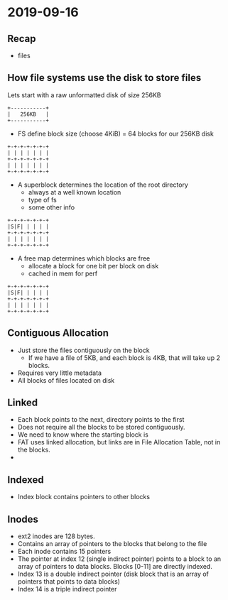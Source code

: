 # 2019-09-16
## Recap
* files
## How file systems use the disk to store files

Lets start with a raw unformatted disk of size 256KB

```
+-----------+
|   256KB   |
+-----------+
```
* FS define block size (choose 4KiB) = 64 blocks for our 256KB disk

```
+-+-+-+-+-+-+
| | | | | | |
+-+-+-+-+-+-+
| | | | | | |
+-+-+-+-+-+-+
```
* A superblock determines the location of the root directory
  * always at a well known location
  * type of fs
  * some other info

```
+-+-+-+-+-+-+
|S|F| | | | |
+-+-+-+-+-+-+
| | | | | | |
+-+-+-+-+-+-+
```

* A free map determines which blocks are free
  * allocate a block for one bit per block on disk
  * cached in mem for perf

```
+-+-+-+-+-+-+
|S|F| | | | |
+-+-+-+-+-+-+
| | | | | | |
+-+-+-+-+-+-+
```

## Contiguous Allocation
* Just store the files contiguously on the block
  * If we have a file of 5KB, and each block is 4KB, that will take up 2 blocks.
* Requires very little metadata
* All blocks of files located on disk

## Linked
* Each block points to the next, directory points to the first
* Does not require all the blocks to be stored contiguously.
* We need to know where the starting block is
* FAT uses linked allocation, but links are in File Allocation Table, not in the blocks.
* 
## Indexed
* Index block contains pointers to other blocks

## Inodes
* ext2 inodes are 128 bytes.
* Contains an array of pointers to the blocks that belong to the file
* Each inode contains 15 pointers
* The pointer at index 12 (single indirect pointer) points to a block to an array of pointers to data blocks. Blocks [0-11] are directly indexed.
* Index 13 is a double indirect pointer (disk block that is an array of pointers that points to data blocks)
* Index 14 is a triple indirect pointer
